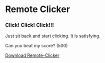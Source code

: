 # Remote Clicker
 
### Click! Click! Click!!!
Just sit back and start clicking. It is satisfying. 

Can you beat my score? (500)

[Download Remote-Clicker](https://atharvagangji.itch.io/remote-clicker)
